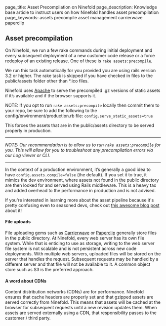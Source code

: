 page_title: Asset Precompilation on Ninefold
page_description: Knowledge base article to instruct users on how Ninefold handles asset precompilation
page_keywords: assets precompile asset management carrierwave paperclip

## Asset precompilation 

On Ninefold, we run a few rake commands during initial deployment and every subsequent deployment of a new customer code release or a force redeploy of an existing release. One of these is `rake assets:precompile`.

We run this task automatically for you provided you are using rails version 3.2 or higher.  The rake task is skipped if you have checked in files to the public/assets folder other than *.ico files.  

Ninefold uses [Apache](http://apache.com) to serve the precompiled .gz versions of static assets if it’s available and if the browser supports it.

NOTE: If you opt to run `rake assets:precompile` locally then commit them to your repo, be sure to add the following to the config/environment/production.rb file: `config.serve_static_assets=true`

This forces the assets that are in the public/assets directory to be served properly in production.  

***
_NOTE: Our recommendation is to allow us to run `rake assets:precompile` for you. This will allow for you to troubleshoot any precompilation errors via our Log viewer or CLI._
***

In the context of a production environment, it’s generally a good idea to have `config.assets.compile=false` (the default). If you set it to true, it mimics the dev environment, where assets not found in the public directory are then looked for and served using Rails middleware.  This is a heavy tax and added overhead to the performance in production and is not advised.

If you're interested in learning more about the asset pipeline because it's pretty confusing even to seasoned devs, check out [this awesome blog post](https://ninefold.com/blog/2014/07/01/rails-and-the-warped-asset-pipeline/) about it!

#### File uploads 
File uploading gems such as [Carrierwave](https://github.com/carrierwaveuploader/carrierwave) or [Paperclip](https://github.com/thoughtbot/paperclip) generally store files in the public directory. At Ninefold, every web server has its own file system. While that is enticing to use as storage, writing to the web server file system is not scalable and is not persistent across new code deployments. With multiple web servers, uploaded files will be stored on the server that handles the request. Subsequent requests may be handled by a different server and that file will not be available to it. A common object store such as S3 is the preferred approach.

#### A word about CDNs
Content distribution networks (CDNs) are for performance. Ninefold ensures that cache headers are properly set and that gzipped assets are served correctly from Ninefold. This means that assets will be cached at the browser for subsequent requests until a new revision updates them. When assets are served externally using a CDN, that responsibility passes to the customer / third party.
